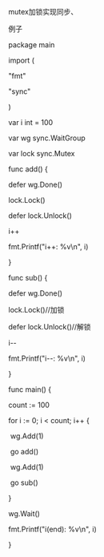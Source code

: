 mutex加锁实现同步、

例子

package main



import (

  "fmt"

  "sync"

)

var i int = 100

var wg sync.WaitGroup

var lock sync.Mutex

func add() {

  defer wg.Done()

  lock.Lock()

  defer lock.Unlock()

  i++

  fmt.Printf("i++: %v\n", i)

}

func sub() {

  defer wg.Done()

  lock.Lock()//加锁

  defer lock.Unlock()//解锁

  i--

  fmt.Printf("i--: %v\n", i)

}

func main() {

  count := 100

  for i := 0; i < count; i++ {

​    wg.Add(1)

​    go add()

​    wg.Add(1)

​    go sub()

  }

  wg.Wait()

  fmt.Printf("i(end): %v\n", i)

}